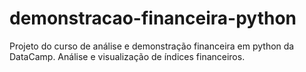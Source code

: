 # demonstracao-financeira-python
Projeto do curso de  análise e demonstração financeira em python da DataCamp.
Análise e visualização de índices financeiros.
